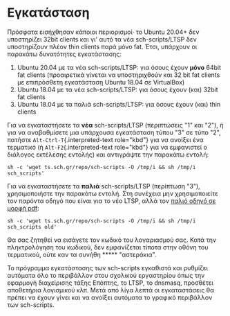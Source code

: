 Εγκατάσταση
===========

Πρόσφατα εισήχθησαν κάποιοι περιορισμοί· το Ubuntu 20.04+ δεν
υποστηρίζει 32bit clients και γι\' αυτό τα νέα sch-scripts/LTSP δεν
υποστηρίζουν πλέον thin clients παρά μόνο fat. Έτσι, υπάρχουν οι
παρακάτω δυνατότητες εγκατάστασης:

1.  Ubuntu 20.04 με τα νέα sch-scripts/LTSP: για όσους έχουν **μόνο**
    64bit fat clients (προαιρετικά γίνεται να υποστηριχθούν και 32 bit
    fat clients με επιπρόσθετη εγκατάσταση Ubuntu 18.04 σε VirtualBox)
2.  Ubuntu 18.04 με τα νέα sch-scripts/LTSP: για όσους έχουν (και) 32bit
    fat clients
3.  Ubuntu 18.04 με τα παλιά sch-scripts/LTSP: για όσους έχουν (και)
    thin clients

Για να εγκαταστήσετε τα **νέα** sch-scripts/LTSP (περιπτώσεις \"1\" και
\"2\"), ή για να αναβαθμίσετε μια υπάρχουσα εγκατάσταση τύπου \"3\" σε
τύπο \"2\", πατήστε `Alt-Ctrl-T`{.interpreted-text role="kbd"} για να
ανοίξει ένα τερματικό (ή `Alt-F2`{.interpreted-text role="kbd"} για να
εμφανιστεί ο διάλογος εκτέλεσης εντολής) και αντιγράψτε την παρακάτω
εντολή:

``` {.sourceCode .bash}
sh -c 'wget ts.sch.gr/repo/sch-scripts -O /tmp/i && sh /tmp/i sch_scripts'
```

Για να εγκαταστήσετε τα **παλιά** sch-scripts/LTSP (περίπτωση \"3\"),
χρησιμοποιήστε την παρακάτω εντολή. Στη συνέχεια μην χρησιμοποιείτε τον
παρόντα οδηγό που είναι για το νέο LTSP, αλλά τον [παλιό οδηγό σε μορφή
pdf](https://ts.sch.gr/docs/odigies-egkatastasis-diaxirisis/364-ubuntu18-04ltsp):

``` {.sourceCode .bash}
sh -c 'wget ts.sch.gr/repo/sch-scripts -O /tmp/i && sh /tmp/i sch_scripts old'
```

Θα σας ζητηθεί να εισάγετε τον κωδικό του λογαριασμού σας. Κατά την
πληκτρολόγηση του κωδικού, δεν εμφανίζεται τίποτα στην οθόνη του
τερματικού, ούτε καν τα συνήθη \*\*\*\*\* \"αστεράκια\".

Το πρόγραμμα εγκατάστασης των sch-scripts εγκαθιστά και ρυθμίζει
αυτόματα όλο το περιβάλλον στου σχολικού εργαστηρίου όπως την εφαρμογή
διαχείρισης τάξης Επόπτης, το LTSP, το dnsmasq, προσθέτει αποθετήρια
λογισμικού κλπ. Μετά από λίγα λεπτά οι εγκαταστάσεις θα πρέπει να έχουν
γίνει και να ανοίξει αυτόματα το γραφικό περιβάλλον των sch-scripts.
